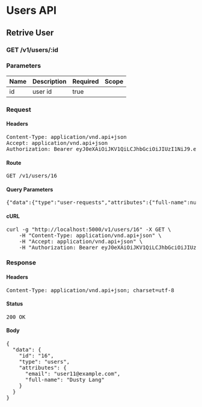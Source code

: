 # Users API

## Retrive User

### GET /v1/users/:id

### Parameters

| Name | Description | Required | Scope |
|------|-------------|----------|-------|
| id | user id | true |  |

### Request

#### Headers

<pre>Content-Type: application/vnd.api+json
Accept: application/vnd.api+json
Authorization: Bearer eyJ0eXAiOiJKV1QiLCJhbGciOiJIUzI1NiJ9.eyJleHAiOjE1MzY0MzYzNjEsInN1YiI6MTd9.3xNGz7ZI3CAQH_DDtXGQNAhjQtjyNWt2lWeFUqBSbZA</pre>

#### Route

<pre>GET /v1/users/16</pre>

#### Query Parameters

<pre>{&quot;data&quot;:{&quot;type&quot;:&quot;user-requests&quot;,&quot;attributes&quot;:{&quot;full-name&quot;:null,&quot;email&quot;:null,&quot;password&quot;:null}}}: </pre>

#### cURL

<pre class="request">curl -g &quot;http://localhost:5000/v1/users/16&quot; -X GET \
	-H &quot;Content-Type: application/vnd.api+json&quot; \
	-H &quot;Accept: application/vnd.api+json&quot; \
	-H &quot;Authorization: Bearer eyJ0eXAiOiJKV1QiLCJhbGciOiJIUzI1NiJ9.eyJleHAiOjE1MzY0MzYzNjEsInN1YiI6MTd9.3xNGz7ZI3CAQH_DDtXGQNAhjQtjyNWt2lWeFUqBSbZA&quot;</pre>

### Response

#### Headers

<pre>Content-Type: application/vnd.api+json; charset=utf-8</pre>

#### Status

<pre>200 OK</pre>

#### Body

<pre>{
  "data": {
    "id": "16",
    "type": "users",
    "attributes": {
      "email": "user11@example.com",
      "full-name": "Dusty Lang"
    }
  }
}</pre>
